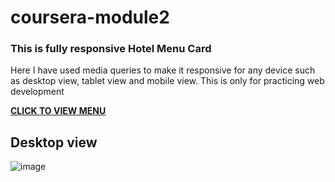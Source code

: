 # coursera-module2
### This is fully responsive Hotel Menu Card
Here I have used media queries to make it responsive for any device such as desktop view, tablet view and mobile view.
This is only for practicing web development

 __<a href= https://abhi2820.github.io/coursera-module2/first.html target="_blank" title="MENU CARD">CLICK TO VIEW MENU</a>__

## Desktop view




![image](https://user-images.githubusercontent.com/103364544/196760936-287a7f38-de97-4748-a4d6-c586828bd4e0.png)
